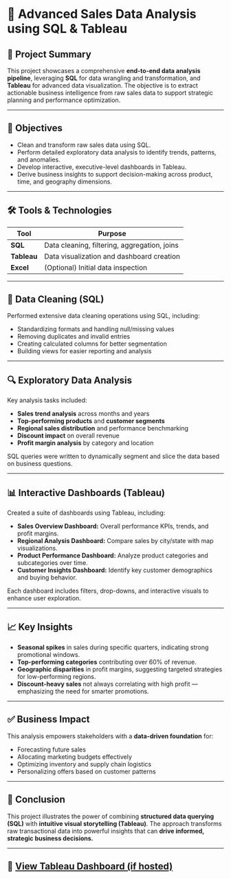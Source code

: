 # 🧠 Advanced Sales Data Analysis using SQL & Tableau

## 📌 Project Summary

This project showcases a comprehensive **end-to-end data analysis pipeline**, leveraging **SQL** for data wrangling and transformation, and **Tableau** for advanced data visualization. The objective is to extract actionable business intelligence from raw sales data to support strategic planning and performance optimization.

---

## 🚀 Objectives

- Clean and transform raw sales data using SQL.
- Perform detailed exploratory data analysis to identify trends, patterns, and anomalies.
- Develop interactive, executive-level dashboards in Tableau.
- Derive business insights to support decision-making across product, time, and geography dimensions.

---

## 🛠️ Tools & Technologies

| Tool       | Purpose                                      |
|------------|----------------------------------------------|
| **SQL**    | Data cleaning, filtering, aggregation, joins |
| **Tableau**| Data visualization and dashboard creation    |
| **Excel**  | (Optional) Initial data inspection            |

---

## 🧹 Data Cleaning (SQL)

Performed extensive data cleaning operations using SQL, including:

- Standardizing formats and handling null/missing values
- Removing duplicates and invalid entries
- Creating calculated columns for better segmentation
- Building views for easier reporting and analysis

---

## 🔍 Exploratory Data Analysis

Key analysis tasks included:

- **Sales trend analysis** across months and years
- **Top-performing products** and **customer segments**
- **Regional sales distribution** and performance benchmarking
- **Discount impact** on overall revenue
- **Profit margin analysis** by category and location

SQL queries were written to dynamically segment and slice the data based on business questions.

---

## 📊 Interactive Dashboards (Tableau)

Created a suite of dashboards using Tableau, including:

- **Sales Overview Dashboard:** Overall performance KPIs, trends, and profit margins.
- **Regional Analysis Dashboard:** Compare sales by city/state with map visualizations.
- **Product Performance Dashboard:** Analyze product categories and subcategories over time.
- **Customer Insights Dashboard:** Identify key customer demographics and buying behavior.

Each dashboard includes filters, drop-downs, and interactive visuals to enhance user exploration.

---

## 📈 Key Insights

- **Seasonal spikes** in sales during specific quarters, indicating strong promotional windows.
- **Top-performing categories** contributing over 60% of revenue.
- **Geographic disparities** in profit margins, suggesting targeted strategies for low-performing regions.
- **Discount-heavy sales** not always correlating with high profit — emphasizing the need for smarter promotions.

---

## ✅ Business Impact

This analysis empowers stakeholders with a **data-driven foundation** for:

- Forecasting future sales
- Allocating marketing budgets effectively
- Optimizing inventory and supply chain logistics
- Personalizing offers based on customer patterns

---

## 🎯 Conclusion

This project illustrates the power of combining **structured data querying (SQL)** with **intuitive visual storytelling (Tableau)**. The approach transforms raw transactional data into powerful insights that can **drive informed, strategic business decisions.**

---

## 📎 [View Tableau Dashboard (if hosted)](LINK_HERE)
